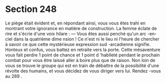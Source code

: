 # Section 248

Le piège était évident et, en répondant ainsi, vous vous êtes trahi
en montrant votre ignorance en matière de construction. La
femme éclate de rire et s'écrie d'une voix hilare :
— Vous êtes aussi penché qu'un arc -en-ciel dans la quatrième
dime nsion !
Ce n'est ni le lieu ni l'heure de chercher à savoir ce que cette
mystérieuse expression sud -arcadienne signifie. Honteux et
confus, vous battez en retraite vers la porte. Cette mésaventure
vous fait perdre 1 point de  chance  et 1 point d 'hablleté  pendant
le prochain combat pour vous être laissé aller à boire plus que de
raison. Non loin de vous se trouve le groupe qui est en train de
débattre de la possibilité d'une révolte des humains, et vous
décidez de vous diriger vers lui. Rendez -vous au 289 .